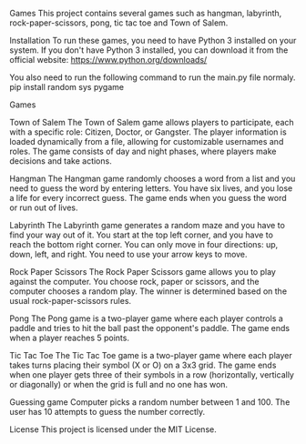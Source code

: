 Games
This project contains several games such as hangman, labyrinth, rock-paper-scissors, pong, tic tac toe and Town of Salem.

Installation
To run these games, you need to have Python 3 installed on your system. If you don't have Python 3 installed, you can download it from the official website: https://www.python.org/downloads/

You also need to run the following command to run the main.py file normaly. 
pip install random sys pygame

Games

Town of Salem
The Town of Salem game allows players to participate, each with a specific role: Citizen, Doctor, or Gangster. The player information is loaded dynamically from a file, allowing for customizable usernames and roles. The game consists of day and night phases, where players make decisions and take actions.

Hangman
The Hangman game randomly chooses a word from a list and you need to guess the word by entering letters. You have six lives, and you lose a life for every incorrect guess. The game ends when you guess the word or run out of lives.

Labyrinth
The Labyrinth game generates a random maze and you have to find your way out of it. You start at the top left corner, and you have to reach the bottom right corner. You can only move in four directions: up, down, left, and right. You need to use your arrow keys to move.

Rock Paper Scissors
The Rock Paper Scissors game allows you to play against the computer. You choose rock, paper or scissors, and the computer chooses a random play. The winner is determined based on the usual rock-paper-scissors rules.

Pong
The Pong game is a two-player game where each player controls a paddle and tries to hit the ball past the opponent's paddle. The game ends when a player reaches 5 points.

Tic Tac Toe
The Tic Tac Toe game is a two-player game where each player takes turns placing their symbol (X or O) on a 3x3 grid. The game ends when one player gets three of their symbols in a row (horizontally, vertically or diagonally) or when the grid is full and no one has won.

Guessing game
Computer picks a random number between 1 and 100. The user has 10 attempts to guess the number correctly.

License
This project is licensed under the MIT License.
